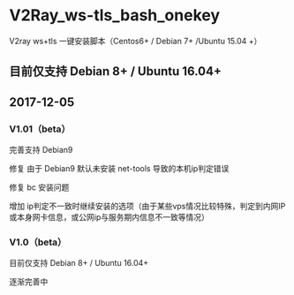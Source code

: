 # V2Ray_ws-tls_bash_onekey

V2ray ws+tls 一键安装脚本（Centos6+ / Debian 7+ /Ubuntu 15.04 +）

## 目前仅支持 Debian 8+ / Ubuntu 16.04+ 

## 2017-12-05

### V1.01（beta）

完善支持 Debian9

修复 由于 Debian9 默认未安装 net-tools 导致的本机ip判定错误

修复 bc 安装问题

增加 ip判定不一致时继续安装的选项（由于某些vps情况比较特殊，判定到内网IP或本身网卡信息，或公网ip与服务期内信息不一致等情况）

### V1.0（beta）

目前仅支持 Debian 8+ / Ubuntu 16.04+ 

逐渐完善中
